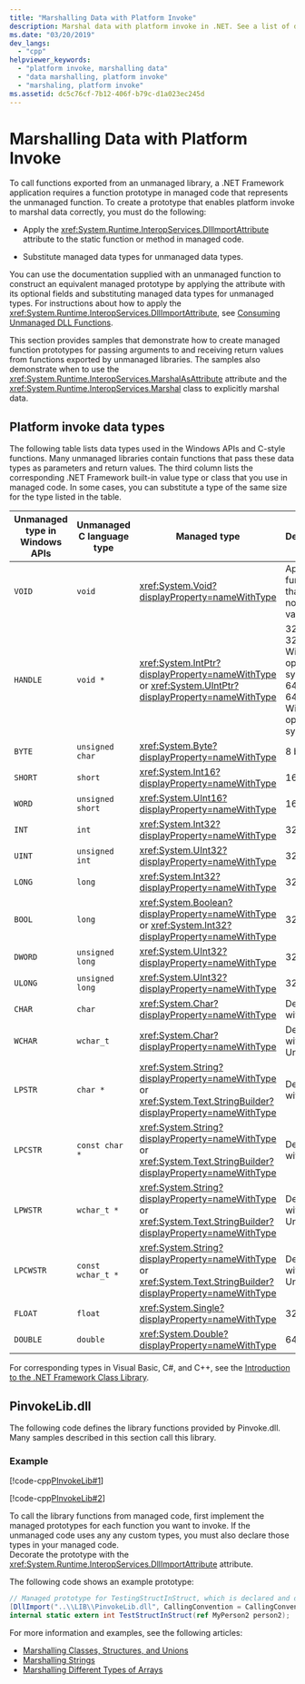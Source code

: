 ```yaml
---
title: "Marshalling Data with Platform Invoke"
description: Marshal data with platform invoke in .NET. See a list of data types used in Windows APIs and C-style functions, and find their .NET managed type equivalents.
ms.date: "03/20/2019"
dev_langs:
  - "cpp"
helpviewer_keywords:
  - "platform invoke, marshalling data"
  - "data marshalling, platform invoke"
  - "marshaling, platform invoke"
ms.assetid: dc5c76cf-7b12-406f-b79c-d1a023ec245d
---
```

# Marshalling Data with Platform Invoke

To call functions exported from an unmanaged library, a .NET Framework application requires a function prototype in managed code that represents the unmanaged function. To create a prototype that enables platform invoke to marshal data correctly, you must do the following:

- Apply the <xref:System.Runtime.InteropServices.DllImportAttribute> attribute to the static function or method in managed code.

- Substitute managed data types for unmanaged data types.

You can use the documentation supplied with an unmanaged function to construct an equivalent managed prototype by applying the attribute with its optional fields and substituting managed data types for unmanaged types. For instructions about how to apply the <xref:System.Runtime.InteropServices.DllImportAttribute>, see [Consuming Unmanaged DLL Functions](consuming-unmanaged-dll-functions.md).

This section provides samples that demonstrate how to create managed function prototypes for passing arguments to and receiving return values from functions exported by unmanaged libraries. The samples also demonstrate when to use the <xref:System.Runtime.InteropServices.MarshalAsAttribute> attribute and the <xref:System.Runtime.InteropServices.Marshal> class to explicitly marshal data.

## Platform invoke data types

The following table lists data types used in the Windows APIs and C-style functions. Many unmanaged libraries contain functions that pass these data types as parameters and return values. The third column lists the corresponding .NET Framework built-in value type or class that you use in managed code. In some cases, you can substitute a type of the same size for the type listed in the table.

|Unmanaged type in Windows APIs|Unmanaged C language type|Managed type|Description|
|--------------------------------|-------------------------------|------------------------|-----------------|
|`VOID`|`void`|<xref:System.Void?displayProperty=nameWithType>|Applied to a function that does not return a value.|
|`HANDLE`|`void *`|<xref:System.IntPtr?displayProperty=nameWithType> or <xref:System.UIntPtr?displayProperty=nameWithType>|32 bits on 32-bit Windows operating systems, 64 bits on 64-bit Windows operating systems.|
|`BYTE`|`unsigned char`|<xref:System.Byte?displayProperty=nameWithType>|8 bits|
|`SHORT`|`short`|<xref:System.Int16?displayProperty=nameWithType>|16 bits|
|`WORD`|`unsigned short`|<xref:System.UInt16?displayProperty=nameWithType>|16 bits|
|`INT`|`int`|<xref:System.Int32?displayProperty=nameWithType>|32 bits|
|`UINT`|`unsigned int`|<xref:System.UInt32?displayProperty=nameWithType>|32 bits|
|`LONG`|`long`|<xref:System.Int32?displayProperty=nameWithType>|32 bits|
|`BOOL`|`long`|<xref:System.Boolean?displayProperty=nameWithType> or <xref:System.Int32?displayProperty=nameWithType>|32 bits|
|`DWORD`|`unsigned long`|<xref:System.UInt32?displayProperty=nameWithType>|32 bits|
|`ULONG`|`unsigned long`|<xref:System.UInt32?displayProperty=nameWithType>|32 bits|
|`CHAR`|`char`|<xref:System.Char?displayProperty=nameWithType>|Decorate with ANSI.|
|`WCHAR`|`wchar_t`|<xref:System.Char?displayProperty=nameWithType>|Decorate with Unicode.|
|`LPSTR`|`char *`|<xref:System.String?displayProperty=nameWithType> or <xref:System.Text.StringBuilder?displayProperty=nameWithType>|Decorate with ANSI.|
|`LPCSTR`|`const char *`|<xref:System.String?displayProperty=nameWithType> or <xref:System.Text.StringBuilder?displayProperty=nameWithType>|Decorate with ANSI.|
|`LPWSTR`|`wchar_t *`|<xref:System.String?displayProperty=nameWithType> or <xref:System.Text.StringBuilder?displayProperty=nameWithType>|Decorate with Unicode.|
|`LPCWSTR`|`const wchar_t *`|<xref:System.String?displayProperty=nameWithType> or <xref:System.Text.StringBuilder?displayProperty=nameWithType>|Decorate with Unicode.|
|`FLOAT`|`float`|<xref:System.Single?displayProperty=nameWithType>|32 bits|
|`DOUBLE`|`double`|<xref:System.Double?displayProperty=nameWithType>|64 bits|

For corresponding types in Visual Basic, C#, and C++, see the [Introduction to the .NET Framework Class Library](../../standard/class-library-overview.md#system-namespace).

## PinvokeLib.dll

The following code defines the library functions provided by Pinvoke.dll. Many samples described in this section call this library.

### Example

[!code-cpp[PInvokeLib#1](../../../samples/snippets/cpp/VS_Snippets_CLR/pinvokelib/cpp/pinvokelib.cpp#1)]

[!code-cpp[PInvokeLib#2](../../../samples/snippets/cpp/VS_Snippets_CLR/pinvokelib/cpp/pinvokelib.h#2)]

To call the library functions from managed code, first implement the managed prototypes for each function you want to invoke.
If the unmanaged code uses any any custom types, you must also declare those types in your managed code.  
Decorate the prototype with the <xref:System.Runtime.InteropServices.DllImportAttribute> attribute.

The following code shows an example prototype:

```csharp
// Managed prototype for TestingStructInStruct, which is declared and defined in an unmanaged library.
[DllImport("..\\LIB\\PinvokeLib.dll", CallingConvention = CallingConvention.Cdecl)]
internal static extern int TestStructInStruct(ref MyPerson2 person2);
```

For more information and examples, see the following articles:

- [Marshalling Classes, Structures, and Unions](marshalling-classes-structures-and-unions.md)
- [Marshalling Strings](marshalling-strings.md)
- [Marshalling Different Types of Arrays](marshalling-different-types-of-arrays.md)
